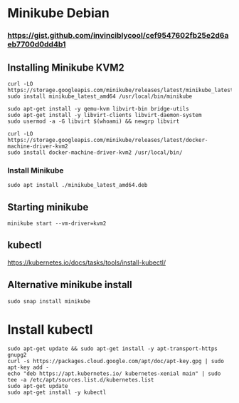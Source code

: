 # Minikube Debian

### https://gist.github.com/invinciblycool/cef9547602fb25e2d6aeb7700d0dd4b1

## Installing Minikube KVM2

```
curl -LO https://storage.googleapis.com/minikube/releases/latest/minikube_latest_amd64.deb
sudo install minikube_latest_amd64 /usr/local/bin/minikube

sudo apt-get install -y qemu-kvm libvirt-bin bridge-utils
sudo apt-get install -y libvirt-clients libvirt-daemon-system
sudo usermod -a -G libvirt $(whoami) && newgrp libvirt

curl -LO https://storage.googleapis.com/minikube/releases/latest/docker-machine-driver-kvm2
sudo install docker-machine-driver-kvm2 /usr/local/bin/
```

### Install Minikube

`sudo apt install ./minikube_latest_amd64.deb`

## Starting minikube
```
minikube start --vm-driver=kvm2
```
## kubectl

https://kubernetes.io/docs/tasks/tools/install-kubectl/

## Alternative minikube install

```
sudo snap install minikube
```

# Install kubectl

```
sudo apt-get update && sudo apt-get install -y apt-transport-https gnupg2
curl -s https://packages.cloud.google.com/apt/doc/apt-key.gpg | sudo apt-key add -
echo "deb https://apt.kubernetes.io/ kubernetes-xenial main" | sudo tee -a /etc/apt/sources.list.d/kubernetes.list
sudo apt-get update
sudo apt-get install -y kubectl
```